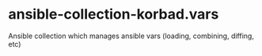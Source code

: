 # ansible-collection-korbad.vars
Ansible collection which manages ansible vars (loading, combining, diffing, etc)
